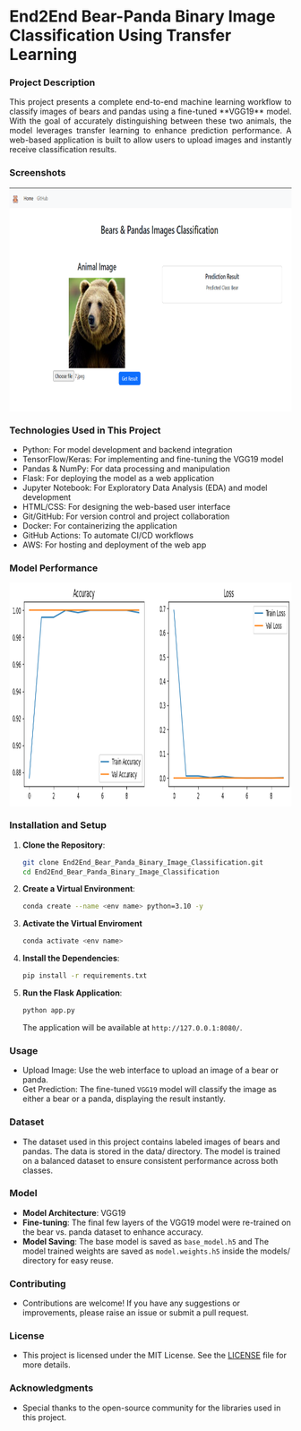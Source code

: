 # End2End Bear-Panda Binary Image Classification Using Transfer Learning

### Project Description
<p align='justify'>This project presents a complete end-to-end machine learning workflow to classify images of bears and pandas using a fine-tuned **VGG19** model. With the goal of accurately distinguishing between these two animals, the model leverages transfer learning to enhance prediction performance. A web-based application is built to allow users to upload images and instantly receive classification results.</p>

### Screenshots
<img width="800" height="400" align="center" src="/screenshots/sample_image.png">

### Technologies Used in This Project
* Python: For model development and backend integration
* TensorFlow/Keras: For implementing and fine-tuning the VGG19 model
* Pandas & NumPy: For data processing and manipulation
* Flask: For deploying the model as a web application
* Jupyter Notebook: For Exploratory Data Analysis (EDA) and model development
* HTML/CSS: For designing the web-based user interface
* Git/GitHub: For version control and project collaboration
* Docker: For containerizing the application
* GitHub Actions: To automate CI/CD workflows
* AWS: For hosting and deployment of the web app

### Model Performance
<img width="800" height="400" align="center" src="/screenshots/accuracy.png">

### Installation and Setup

1. **Clone the Repository**:
    ```bash
    git clone End2End_Bear_Panda_Binary_Image_Classification.git
    cd End2End_Bear_Panda_Binary_Image_Classification
    ```

2. **Create a Virtual Environment**:
    ```bash
    conda create --name <env name> python=3.10 -y
    ```
3. **Activate the Virtual Enviroment**
    ```bash
    conda activate <env name>
    ```
4. **Install the Dependencies**:
    ```bash
    pip install -r requirements.txt
    ```

5. **Run the Flask Application**:
    ```bash
    python app.py
    ```
    The application will be available at `http://127.0.0.1:8080/`.


### Usage
* Upload Image: Use the web interface to upload an image of a bear or panda.
* Get Prediction: The fine-tuned `VGG19` model will classify the image as either a bear or a panda, displaying the result instantly.

### Dataset
* The dataset used in this project contains labeled images of bears and pandas. The data is stored in the data/ directory. The model is trained on a balanced dataset to ensure consistent performance across both classes.

### Model
* **Model Architecture**: VGG19
* **Fine-tuning**: The final few layers of the VGG19 model were re-trained on the bear vs. panda dataset to enhance accuracy.
* **Model Saving**: The base model is saved as `base_model.h5` and The model trained weights are saved as `model.weights.h5` inside the models/ directory for easy reuse.

### Contributing
* Contributions are welcome! If you have any suggestions or improvements, please raise an issue or submit a pull request.

### License
* This project is licensed under the MIT License. See the [LICENSE](LICENSE) file for more details.

### Acknowledgments
* Special thanks to the open-source community for the libraries used in this project.